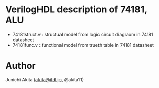 # VerilogHDL description of 74181, ALU

- 74181struct.v : structual model from logic circuit diagraom in 74181 datasheet
- 74181func.v : functional model from trueth table in 74181 datasheet

# Author

Junichi Akita (akita@ifdl.jp, @akita11)
